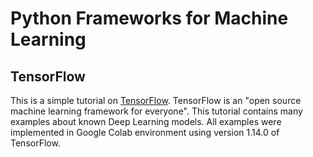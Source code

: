 # Python Frameworks for Machine Learning
## TensorFlow
This is a simple tutorial on [TensorFlow](https://github.com/tensorflow/tensorflow). TensorFlow is an "open source machine learning framework for everyone". This tutorial contains many examples about known Deep Learning models. All examples were implemented in Google Colab environment using version 1.14.0 of TensorFlow. 
